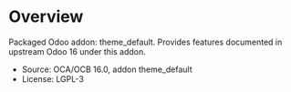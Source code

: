 # Overview

Packaged Odoo addon: theme_default. Provides features documented in upstream Odoo 16 under this addon.

- Source: OCA/OCB 16.0, addon theme_default
- License: LGPL-3
